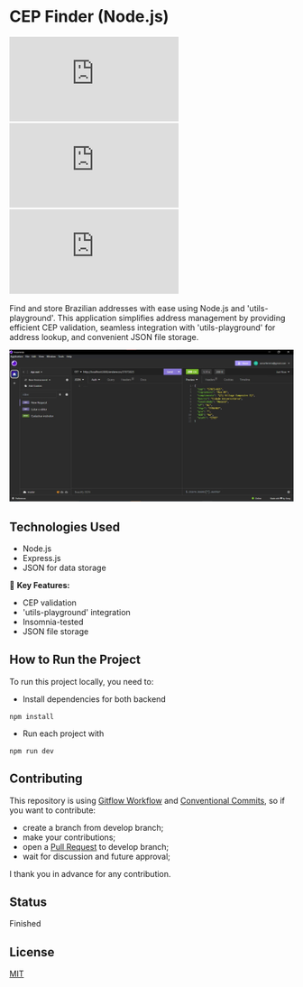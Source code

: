 # CEP Finder (Node.js)

![Languages used](https://img.shields.io/github/languages/count/asnorferreira/Address-Management-App-with-Node.js?style=flat-square)
![Repository size](https://img.shields.io/github/repo-size/asnorferreira/Address-Management-App-with-Node.js?style=flat-square)
![Last commit](https://img.shields.io/github/last-commit/asnorferreira/Address-Management-App-with-Node.js?style=flat-square)

Find and store Brazilian addresses with ease using Node.js and 'utils-playground'. This application simplifies address management by providing efficient CEP validation, seamless integration with 'utils-playground' for address lookup, and convenient JSON file storage.

<img src="/assets/test1.jpeg">

## Technologies Used

- Node.js
- Express.js
- JSON for data storage

🚀 **Key Features:**

- CEP validation
- 'utils-playground' integration
- Insomnia-tested
- JSON file storage

## How to Run the Project

To run this project locally, you need to:

- Install dependencies for both backend

```shell
npm install
```

- Run each project with

```shell
npm run dev
```

## Contributing

This repository is using [Gitflow Workflow](https://www.atlassian.com/git/tutorials/comparing-workflows/gitflow-workflow) and [Conventional Commits](https://www.conventionalcommits.org/en/v1.0.0/), so if you want to contribute:

- create a branch from develop branch;
- make your contributions;
- open a [Pull Request](https://docs.github.com/en/pull-requests/collaborating-with-pull-requests/proposing-changes-to-your-work-with-pull-requests/creating-a-pull-request) to develop branch;
- wait for discussion and future approval;

I thank you in advance for any contribution.

## Status

Finished

## License

[MIT](./LICENSE)
